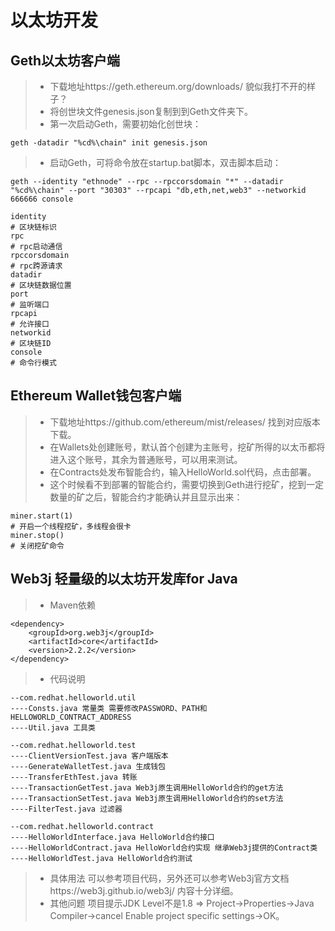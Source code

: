 # 以太坊开发

## Geth以太坊客户端
> * 下载地址https://geth.ethereum.org/downloads/ 貌似我打不开的样子？
> * 将创世块文件genesis.json复制到到Geth文件夹下。
> * 第一次启动Geth，需要初始化创世块：
```
geth -datadir "%cd%\chain" init genesis.json
```

> * 启动Geth，可将命令放在startup.bat脚本，双击脚本启动：
```
geth --identity "ethnode" --rpc --rpccorsdomain "*" --datadir "%cd%\chain" --port "30303" --rpcapi "db,eth,net,web3" --networkid 666666 console

identity
# 区块链标识
rpc
# rpc启动通信
rpccorsdomain
# rpc跨源请求
datadir
# 区块链数据位置
port
# 监听端口
rpcapi
# 允许接口
networkid
# 区块链ID
console
# 命令行模式
```

## Ethereum Wallet钱包客户端
> * 下载地址https://github.com/ethereum/mist/releases/ 找到对应版本下载。
> * 在Wallets处创建账号，默认首个创建为主账号，挖矿所得的以太币都将进入这个账号，其余为普通账号，可以用来测试。
> * 在Contracts处发布智能合约，输入HelloWorld.sol代码，点击部署。
> * 这个时候看不到部署的智能合约，需要切换到Geth进行挖矿，挖到一定数量的矿之后，智能合约才能确认并且显示出来：
```
miner.start(1)
# 开启一个线程挖矿，多线程会很卡
miner.stop()
# 关闭挖矿命令
```

## Web3j 轻量级的以太坊开发库for Java
> * Maven依赖
```
<dependency>
	<groupId>org.web3j</groupId>
	<artifactId>core</artifactId>
	<version>2.2.2</version>
</dependency>
```

> * 代码说明
```
--com.redhat.helloworld.util
----Consts.java 常量类 需要修改PASSWORD、PATH和HELLOWORLD_CONTRACT_ADDRESS
----Util.java 工具类

--com.redhat.helloworld.test
----ClientVersionTest.java 客户端版本
----GenerateWalletTest.java 生成钱包
----TransferEthTest.java 转账
----TransactionGetTest.java Web3j原生调用HelloWorld合约的get方法
----TransactionSetTest.java Web3j原生调用HelloWorld合约的set方法
----FilterTest.java 过滤器

--com.redhat.helloworld.contract
----HelloWorldInterface.java HelloWorld合约接口
----HelloWorldContract.java HelloWorld合约实现 继承Web3j提供的Contract类
----HelloWorldTest.java HelloWorld合约测试
```

> * 具体用法
可以参考项目代码，另外还可以参考Web3j官方文档https://web3j.github.io/web3j/ 内容十分详细。
> * 其他问题
项目提示JDK Level不是1.8 => Project->Properties->Java Compiler->cancel Enable project specific settings->OK。

